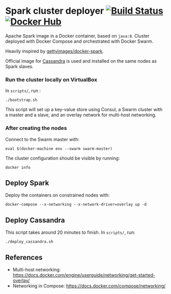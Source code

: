 # Spark cluster deployer [![Build Status](https://travis-ci.org/t3g7/spark-cluster-deploy.svg?branch=master)](https://travis-ci.org/t3g7/spark-cluster-deploy) [![Docker Hub](https://img.shields.io/badge/docker-ready-blue.svg)](https://registry.hub.docker.com/u/t3g7/docker-spark/)

Apache Spark image in a Docker container, based on `java:8`. Cluster deployed with Docker Compose and orchestrated with Docker Swarm.

Heavily inspired by [gettyimages/docker-spark](https://github.com/gettyimages/docker-spark).

Official image for [Cassandra](https://hub.docker.com/_/cassandra/) is used and installed on the same nodes as Spark slaves.

### Run the cluster locally on VirtualBox

In `scripts/`, run :

	./bootstrap.sh

This script will set up a key-value store using Consul, a Swarm cluster with a master and a slave, and an overlay network for multi-host networking.

### After creating the nodes

Connect to the Swarm master with:

	eval $(docker-machine env --swarm swarm-master)

The cluster configuration should be visible by running:

	docker info

## Deploy Spark

Deploy the containers on constrained nodes with:

	docker-compose --x-networking --x-network-driver=overlay up -d

## Deploy Cassandra

This script takes around 20 minutes to finish.
In `scripts/`, run:

	./deploy_cassandra.sh

## References

- Multi-host networking: https://docs.docker.com/engine/userguide/networking/get-started-overlay/
- Networking in Compose: https://docs.docker.com/compose/networking/
